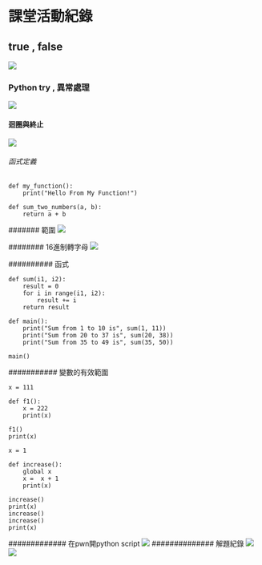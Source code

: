 # 課堂活動紀錄

## true , false
![](註解%202021-04-25%20141921.png)

### Python try  , 異常處理
![](https://github.com/hank710535/python20210425/blob/main/%E8%A8%BB%E8%A7%A3%202021-04-25%20141921try.png?raw=true)

#### 迴圈與終止
![](https://github.com/hank710535/python20210425/blob/main/%E8%A8%BB%E8%A7%A3%202021-04-25%20141921while.png?raw=true)

###### 函式定義
```
def my_function():
    print("Hello From My Function!")

def sum_two_numbers(a, b):
    return a + b
```
####### 範圍
![](https://github.com/hank710535/HappyPythonDay/blob/main/%E8%A8%BB%E8%A7%A3%202021-04-25%20141921range.png?raw=true)

######## 16進制轉字母
![](https://github.com/hank710535/HappyPythonDay/blob/main/%E8%A8%BB%E8%A7%A3%202021-04-25%20141921%E9%80%B2%E5%88%B6.png?raw=true)

########## 函式
```
def sum(i1, i2):
    result = 0
    for i in range(i1, i2):
        result += i
    return result

def main():
    print("Sum from 1 to 10 is", sum(1, 11)) 
    print("Sum from 20 to 37 is", sum(20, 38))
    print("Sum from 35 to 49 is", sum(35, 50))

main()
```
########### 變數的有效範圍
```
x = 111

def f1():
    x = 222
    print(x) 

f1()
print(x)

x = 1

def increase():
    global x
    x =  x + 1
    print(x) 

increase()
print(x)
increase()
increase()
print(x)
```
############# 在pwn開python script
![](https://github.com/hank710535/HappyPythonDay/blob/main/%E8%A8%BB%E8%A7%A3%202021-04-25%20141921%E9%96%8Bscript2.png?raw=true)
############## 解題紀錄
![](https://github.com/hank710535/HappyPythonDay/blob/main/%E8%A8%BB%E8%A7%A3%202021-04-25%20141921score.png?raw=true)
![](https://github.com/hank710535/HappyPythonDay/blob/main/%E8%A8%BB%E8%A7%A3%202021-04-25%20141921score2.png?raw=true)

